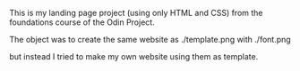 This is my landing page project (using only HTML and CSS) from the foundations course of the Odin Project.

The object was to create the same website as ./template.png with ./font.png

but instead I tried to make my own website using them as template.
